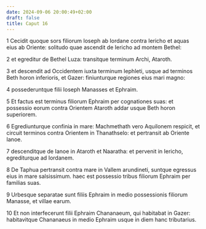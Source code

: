 ```yaml
---
date: 2024-09-06 20:00:49+02:00
draft: false
title: Caput 16
---
```





1 Cecidit quoque sors filiorum Ioseph ab Iordane contra Iericho et aquas eius ab Oriente: solitudo quae ascendit de Iericho ad montem Bethel:

2 et egreditur de Bethel Luza: transitque terminum Archi, Ataroth.

3 et descendit ad Occidentem iuxta terminum Iephleti, usque ad terminos Beth horon inferioris, et Gazer: finiunturque regiones eius mari magno:

4 possederuntque filii Ioseph Manasses et Ephraim.

5 Et factus est terminus filiorum Ephraim per cognationes suas: et possessio eorum contra Orientem Ataroth addar usque Beth horon superiorem.

6 Egrediunturque confinia in mare: Machmethath vero Aquilonem respicit, et circuit terminos contra Orientem in Thanathselo: et pertransit ab Oriente Ianoe.

7 descenditque de Ianoe in Ataroth et Naaratha: et pervenit in Iericho, egrediturque ad Iordanem.

8 De Taphua pertransit contra mare in Vallem arundineti, suntque egressus eius in mare salsissimum. haec est possessio tribus filiorum Ephraim per familias suas.

9 Urbesque separatae sunt filiis Ephraim in medio possessionis filiorum Manasse, et villae earum.

10 Et non interfecerunt filii Ephraim Chananaeum, qui habitabat in Gazer: habitavitque Chananaeus in medio Ephraim usque in diem hanc tributarius.

